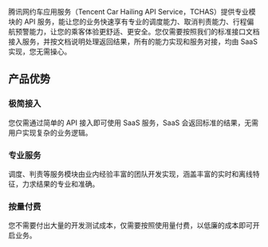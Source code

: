 腾讯网约车应用服务（Tencent Car Hailing API Service，TCHAS）提供专业模块的 API 服务，能让您的业务快速享有专业的调度能力、取消判责能力、行程偏航预警能力，让您的乘客体验更舒适、更安全。您仅需要按照我们的标准接口文档接入服务，并按文档说明处理返回结果，所有的能力实现和服务对接，均由 SaaS 实现，您无需操心。

## 产品优势
### 极简接入
您仅需通过简单的 API 接入即可使用 SaaS 服务，SaaS 会返回标准的结果，无需用户实现复杂的业务逻辑。

### 专业服务
调度、判责等服务模块由业内经验丰富的团队开发实现，涵盖丰富的实时和离线特征，力求结果的专业和准确。

### 按量付费
您不需要付出大量的开发测试成本，仅需要按照使用量付费，以低廉的成本即可开启业务。
